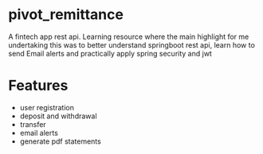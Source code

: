 # pivot_remittance

A fintech app rest api. Learning resource where the main highlight for me undertaking this was to better understand springboot rest api, learn how to send Email alerts and practically apply spring security and jwt

# Features

- user registration
- deposit and withdrawal
- transfer
- email alerts
- generate pdf statements
